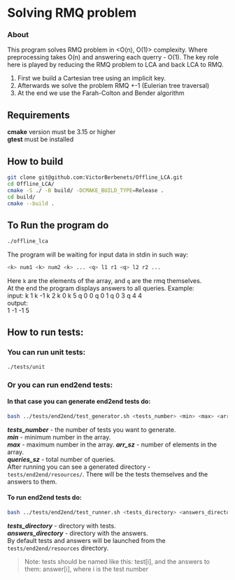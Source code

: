 # Solving RMQ problem
### About 
This program solves RMQ problem in <O(n), O(1)> complexity. Where preprocessing
takes O(n) and answering each querry - O(1).
The key role here is played by reducing the RMQ problem to LCA and back LCA to
RMQ.
1) First we build a Cartesian tree using an implicit key.
2) Afterwards we solve the problem RMQ +-1 (Eulerian tree traversal)
3) At the end we use the Farah-Colton and Bender algorithm

## Requirements
**cmake** version must be 3.15 or higher  
**gtest** must be installed
## How to build
```bash
git clone git@github.com:VictorBerbenets/Offline_LCA.git
cd Offline_LCA/
cmake -S ./ -B build/ -DCMAKE_BUILD_TYPE=Release .
cd build/
cmake --build .
```
## To Run the program do
```bash
./offline_lca
```
The program will be waiting for input data in stdin in such way:
```bash
<k> num1 <k> num2 <k> ... <q> l1 r1 <q> l2 r2 ...
```
Here `k` are the elements of the array, and `q` are the rmq themselves.  
At the end the program displays answers to all queries. Example:  
input:
k 1 k -1 k 2 k 0 k 5 q 0 0 q 0 1 q 0 3 q 4 4  
output:  
1 -1 -1 5
## How to run tests:
### You can run unit tests:
```bash
./tests/unit
```
### Or you can run end2end tests:
#### In that case you can generate end2end tests do:
```bash
bash ../tests/end2end/test_generator.sh <tests_number> <min> <max> <arr_sz> <queries_sz>
```
***tests_number*** - the number of tests you want to generate.  
***min*** - minimum number in the array.  
***max*** - maximum number in the array.
***arr_sz*** - number of elements in the array.  
***queries_sz*** - total number of queries.  
After running you can see a generated directory - `tests/end2end/resources/`.
There will be the tests themselves and the answers to them.
#### To run end2end tests do:
```bash
bash ../tests/end2end/test_runner.sh <tests_directory> <answers_directory>
```
***tests_directory*** - directory with tests.  
***answers_directory*** - directory with the answers.  
By default tests and answers will be launched from the `tests/end2end/resources` directory.
> Note: tests should be named like this: test[i], and the answers to them:
        answer[i], where i is the test number


